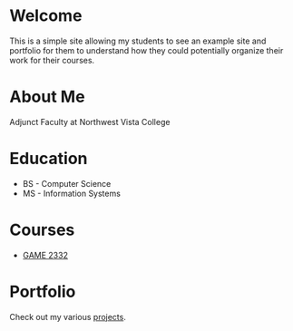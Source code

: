 # Welcome

This is a simple site allowing my students to see an example site and portfolio for them to understand how they could potentially organize their work for their courses.

# About Me

Adjunct Faculty at Northwest Vista College

# Education

* BS - Computer Science
* MS - Information Systems

# Courses
* [GAME 2332](GAME_2332/index.md)

# Portfolio
Check out my various [projects](portfolio.md).
